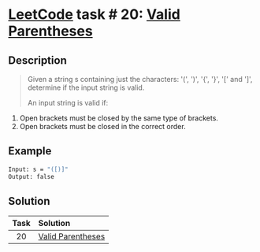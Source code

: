 # [LeetCode][leetcode] task # 20: [Valid Parentheses][task]

Description
-----------

> Given a string s containing just the characters:
> '(', ')', '{', '}', '[' and ']',
> determine if the input string is valid.
>
> An input string is valid if:
1. Open brackets must be closed by the same type of brackets.
2. Open brackets must be closed in the correct order.

Example
-------

```sh
Input: s = "([)]"
Output: false
```

Solution
--------

| Task | Solution |
| :------: | :------ |
| 20 | [Valid Parentheses][solution] |


[leetcode]: <http://leetcode.com/>
[task]: <https://leetcode.com/problems/valid-parentheses/>
[solution]: <https://github.com/wellaxis/witalis-jkit/blob/main/module/tasks/src/main/java/com/witalis/jkit/tasks/core/task/leetcode/p20/option/Practice.java>
